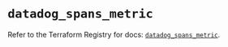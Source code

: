 # `datadog_spans_metric`

Refer to the Terraform Registry for docs: [`datadog_spans_metric`](https://registry.terraform.io/providers/datadog/datadog/3.63.0/docs/resources/spans_metric).
